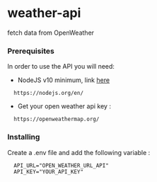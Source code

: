 # weather-api
fetch data from  OpenWeather


### Prerequisites

In order to use the API you will need:

- NodeJS v10  minimum, link [here](https://nodejs.org/en/)
```
  https://nodejs.org/en/
```

- Get your open weather api key : 
```
  https://openweathermap.org/
```

### Installing

Create a .env file and add the following variable : 
```
  API_URL="OPEN_WEATHER_URL_API"
  API_KEY="YOUR_API_KEY"
```
